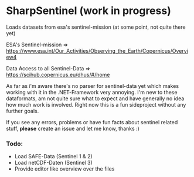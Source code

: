 # SharpSentinel (work in progress)
Loads datasets from esa's sentinel-mission (at some point, not quite there yet)

ESA's Sentinel-mission => https://www.esa.int/Our_Activities/Observing_the_Earth/Copernicus/Overview4

Data Access to all Sentinel-Data => https://scihub.copernicus.eu/dhus/#/home

As far as i'm aware there's no parser for sentinel-data yet which makes working with it in the .NET-Framework very annoying.
I'm new to these dataformats, am not quite sure what to expect and have generally no idea how much work is involved. Right now
this is a fun sideproject without any further goals. 

If you see any errors, problems or have fun facts about sentinel related stuff, **please** create an issue and let me know, thanks :)

### Todo:

* Load SAFE-Data (Sentinel 1 & 2)
* Load netCDF-Daten (Sentinel 3)
* Provide editor like overview over the files
